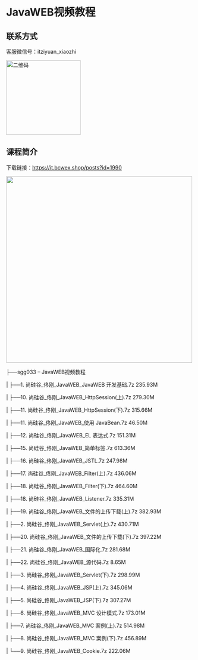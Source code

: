 # JavaWEB视频教程

## 联系方式

客服微信号：itziyuan_xiaozhi

<img src="https://ziyuanyun.oss-cn-guangzhou.aliyuncs.com/common/20240614073449/666b82192834a.jpg" width="200" height="200" alt="二维码">

## 课程简介

下载链接：https://it.bcwex.shop/posts?id=1990

<img src="https://ziyuanyun.oss-cn-guangzhou.aliyuncs.com/yun/20240515183622/66449026148ba.jpg" width="500" alt="">

  ├──sgg033 &#8211; JavaWEB视频教程

 | ├──1. 尚硅谷_佟刚_JavaWEB_JavaWEB 开发基础.7z 235.93M

 | ├──10. 尚硅谷_佟刚_JavaWEB_HttpSession(上).7z 279.30M

 | ├──11. 尚硅谷_佟刚_JavaWEB_HttpSession(下).7z 315.66M

 | ├──11. 尚硅谷_佟刚_JavaWEB_使用 JavaBean.7z 46.50M

 | ├──12. 尚硅谷_佟刚_JavaWEB_EL 表达式.7z 151.31M

 | ├──15. 尚硅谷_佟刚_JavaWEB_简单标签.7z 613.36M

 | ├──16. 尚硅谷_佟刚_JavaWEB_JSTL.7z 247.98M

 | ├──17. 尚硅谷_佟刚_JavaWEB_Filter(上).7z 436.06M

 | ├──18. 尚硅谷_佟刚_JavaWEB_Filter(下).7z 464.60M

 | ├──18. 尚硅谷_佟刚_JavaWEB_Listener.7z 335.31M

 | ├──19. 尚硅谷_佟刚_JavaWEB_文件的上传下载(上).7z 382.93M

 | ├──2. 尚硅谷_佟刚_JavaWEB_Servlet(上).7z 430.71M

 | ├──20. 尚硅谷_佟刚_JavaWEB_文件的上传下载(下).7z 397.22M

 | ├──21. 尚硅谷_佟刚_JavaWEB_国际化.7z 281.68M

 | ├──22. 尚硅谷_佟刚_JavaWEB_源代码.7z 8.65M

 | ├──3. 尚硅谷_佟刚_JavaWEB_Servlet(下).7z 298.99M

 | ├──4. 尚硅谷_佟刚_JavaWEB_JSP(上).7z 345.06M

 | ├──5. 尚硅谷_佟刚_JavaWEB_JSP(下).7z 307.27M

 | ├──6. 尚硅谷_佟刚_JavaWEB_MVC 设计模式.7z 173.01M

 | ├──7. 尚硅谷_佟刚_JavaWEB_MVC 案例(上).7z 514.98M

 | ├──8. 尚硅谷_佟刚_JavaWEB_MVC 案例(下).7z 456.89M

 | └──9. 尚硅谷_佟刚_JavaWEB_Cookie.7z 222.06M

  